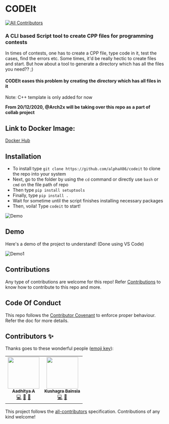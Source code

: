 # CODEIt
<!-- ALL-CONTRIBUTORS-BADGE:START - Do not remove or modify this section -->
[![All Contributors](https://img.shields.io/badge/all_contributors-2-orange.svg?style=flat-square)](#contributors-)
<!-- ALL-CONTRIBUTORS-BADGE:END -->

### A CLI based Script tool to create CPP files for programming contests

In times of contests, one has to create a CPP file, type code in it, test the cases, find the errors etc. Some times, it'd be really hectic to create files and start. But how about a tool to generate a directory which has all the files you need?? ;)

#### CODEIt eases this problem by creating the directory which has all files in it

Note: C++ template is only added for now

**From 20/12/2020, @Arch2x will be taking over this repo as a part of collab project**

## Link to Docker Image:
[Docker Hub](https://hub.docker.com/repository/docker/aerox86/codeit)
## Installation
- To install type `git clone https://github.com/alphaX86/codeit` to clone the repo into your system
- Next, go to the folder by using the `cd` command or directly use `bash` or `cmd` on the file path of repo
- Then type `pip install setuptools`
- Finally, type `pip install .`
- Wait for sometime until the script finishes installing necessary packages
- Then, voila! Type `codeit` to start!   

![Demo](https://raw.githubusercontent.com/alphaX86/codeit/master/code.gif)

## Demo
Here's a demo of the project to understand! (Done using VS Code)

![Demo1](https://raw.githubusercontent.com/alphaX86/codeit/master/Demo.gif)


## Contributions
Any type of contributions are welcome for this repo! Refer [Contributions](./CONTRIBUTING.md) to know how to contribute to this repo and more. 

## Code Of Conduct
This repo follows the [Contributor Covenant](./CODE_OF_CONDUCT.md) to enforce proper behaviour. Refer the doc for more details.

## Contributors ✨

Thanks goes to these wonderful people ([emoji key](https://allcontributors.org/docs/en/emoji-key)):

<!-- ALL-CONTRIBUTORS-LIST:START - Do not remove or modify this section -->
<!-- prettier-ignore-start -->
<!-- markdownlint-disable -->
<table>
  <tr>
    <td align="center"><a href="https://www.notion.so/Aadhitya-A-8fa235288e324ab185d3eeffbbbf7b8a"><img src="https://avatars1.githubusercontent.com/u/59508546?v=4?s=100" width="100px;" alt=""/><br /><sub><b>Aadhitya A</b></sub></a><br /><a href="https://github.com/Arch2x/codeit/commits?author=alphaX86" title="Code">💻</a> <a href="#design-alphaX86" title="Design">🎨</a> <a href="https://github.com/Arch2x/codeit/commits?author=alphaX86" title="Documentation">📖</a></td>
    <td align="center"><a href="https://github.com/Kushagrabainsla"><img src="https://avatars.githubusercontent.com/u/72407476?v=4?s=100" width="100px;" alt=""/><br /><sub><b>Kushagra Bainsla</b></sub></a><br /><a href="https://github.com/Arch2x/codeit/commits?author=Kushagrabainsla" title="Code">💻</a> <a href="https://github.com/Arch2x/codeit/commits?author=Kushagrabainsla" title="Documentation">📖</a></td>
  </tr>
</table>

<!-- markdownlint-restore -->
<!-- prettier-ignore-end -->

<!-- ALL-CONTRIBUTORS-LIST:END -->

This project follows the [all-contributors](https://github.com/all-contributors/all-contributors) specification. Contributions of any kind welcome!
